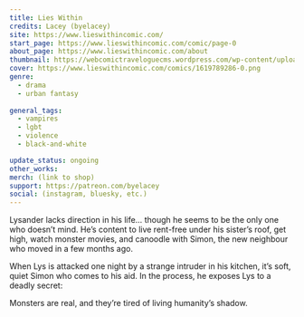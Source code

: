 ```yaml
---
title: Lies Within
credits: Lacey (byelacey)
site: https://www.lieswithincomic.com/
start_page: https://www.lieswithincomic.com/comic/page-0
about_page: https://www.lieswithincomic.com/about
thumbnail: https://webcomictraveloguecms.wordpress.com/wp-content/uploads/2024/02/hubbox_lies_within.png
cover: https://www.lieswithincomic.com/comics/1619789286-0.png
genre:
  - drama
  - urban fantasy
	
general_tags: 
  - vampires
  - lgbt
  - violence
  - black-and-white

update_status: ongoing
other_works:
merch: (link to shop)
support: https://patreon.com/byelacey
social: (instagram, bluesky, etc.)
---
```


Lysander lacks direction in his life… though he seems to be the only one who doesn’t mind. He’s content to live rent-free under his sister’s roof, get high, watch monster movies, and canoodle with Simon, the new neighbour who moved in a few months ago. 

When Lys is attacked one night by a strange intruder in his kitchen, it’s soft, quiet Simon who comes to his aid. In the process, he exposes Lys to a deadly secret:

Monsters are real, and they’re tired of living humanity’s shadow.
